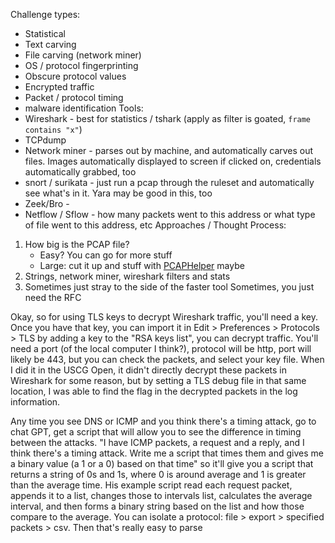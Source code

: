 Challenge types:
- Statistical
- Text carving
- File carving (network miner)
- OS / protocol fingerprinting
- Obscure protocol values
- Encrypted traffic
- Packet / protocol timing
- malware identification
Tools:
- Wireshark - best for statistics / tshark (apply as filter is goated, `frame contains "x"`)
- TCPdump
- Network miner - parses out by machine, and automatically carves out files. Images automatically displayed to screen if clicked on, credentials automatically grabbed, too
- snort / surikata - just run a pcap through the ruleset and automatically see what's in it. Yara may be good in this, too
- Zeek/Bro - 
- Netflow / Sflow - how many packets went to this address or what type of file went to this address, etc
Approaches / Thought Process:
1. How big is the PCAP file?
	- Easy? You can go for more stuff
	- Large: cut it up and stuff with [PCAPHelper](https://github.com/dlm225/PCAPHelper) maybe
2. Strings, network miner, wireshark filters and stats
3. Sometimes just stray to the side of the faster tool
Sometimes, you just need the RFC

Okay, so for using TLS keys to decrypt Wireshark traffic, you'll need a key. Once you have that key, you can import it in Edit > Preferences > Protocols > TLS by adding a key to the "RSA keys list", you can decrypt traffic. You'll need a port (of the local computer I think?), protocol will be http, port will likely be 443, but you can check the packets, and select your key file.
When I did it in the USCG Open, it didn't directly decrypt these packets in Wireshark for some reason, but by setting a TLS debug file in that same location, I was able to find the flag in the decrypted packets in the log information.

Any time you see DNS or ICMP and you think there's a timing attack, go to chat GPT, get a script that will allow you to see the difference in timing between the attacks. "I have ICMP packets, a request and a reply, and I think there's a timing attack. Write me a script that times them and gives me a binary value (a 1 or a 0) based on that time" so it'll give you a script that returns a string of 0s and 1s, where 0 is around average and 1 is greater than the average time. His example script read each request packet, appends it to a list, changes those to intervals list, calculates the average interval, and then forms a binary string based on the list and how those compare to the average.
You can isolate a protocol: file > export > specified packets > csv. Then that's really easy to parse